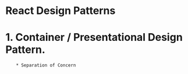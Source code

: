 # React Design Patterns

# 1. Container / Presentational Design Pattern.

        * Separation of Concern

